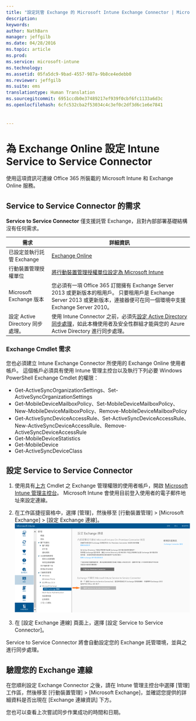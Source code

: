 ```yaml
---
title: "設定託管 Exchange 的 Microsoft Intune Exchange Connector | Microsoft Intune"
description: 
keywords: 
author: NathBarn
manager: jeffgilb
ms.date: 04/28/2016
ms.topic: article
ms.prod: 
ms.service: microsoft-intune
ms.technology: 
ms.assetid: 05fa5dc9-9bad-4557-987a-9b8ce4edebb0
ms.reviewer: jeffgilb
ms.suite: ems
translationtype: Human Translation
ms.sourcegitcommit: 6951ccdb0e37489217ef939f0cbf6fc1133a6d3c
ms.openlocfilehash: 6cfc532cba2f53034c4c3ef0c2df3d6c1e6e7841


---
```


# 為 Exchange Online 設定 Intune Service to Service Connector

使用這項資訊可連線 Office 365 所裝載的 Microsoft Intune 和 Exchange Online 服務。

## Service to Service Connector 的需求
**Service to Service Connector** 僅支援託管 Exchange，且對內部部署基礎結構沒有任何需求。

|需求|詳細資訊|
|---------------|--------------------|
|已設定並執行託管 Exchange|[Exchange Online](https://technet.microsoft.com/library/jj200580.aspx) |
|行動裝置管理授權單位| [將行動裝置管理授權單位設定為 Microsoft Intune](get-ready-to-enroll-devices-in-microsoft-intune.md#set-mobile-device-management-authority)|
|Microsoft Exchange 版本|您必須有一項 Office 365 訂閱擁有 Exchange Server 2013 或更新版本的租用戶。 只要租用戶是 Exchange Server 2013 或更新版本，連接器便可在同一個環境中支援 Exchange Server 2010。|
|設定 Active Directory 同步處理。|使用 Intune Connector 之前，必須先[設定 Active Directory 同步處理](/intune/get-started/start-with-a-paid-subscription-to-microsoft-intune-step-3)，如此本機使用者及安全性群組才能與您的 Azure Active Directory 進行同步處理。|

### Exchange Cmdlet 需求

您也必須建立 Intune Exchange Connector 所使用的 Exchange Online 使用者帳戶。 這個帳戶必須具有使用 Intune 管理主控台以及執行下列必要 Windows PowerShell Exchange Cmdlet 的權限：

 - Get-ActiveSyncOrganizationSettings、Set-ActiveSyncOrganizationSettings
 - Get-MobileDeviceMailboxPolicy、Set-MobileDeviceMailboxPolicy、New-MobileDeviceMailboxPolicy、Remove-MobileDeviceMailboxPolicy
 - Get-ActiveSyncDeviceAccessRule、Set-ActiveSyncDeviceAccessRule、New-ActiveSyncDeviceAccessRule、Remove-ActiveSyncDeviceAccessRule
 - Get-MobileDeviceStatistics
 - Get-MobileDevice
 - Get-ActiveSyncDeviceClass

## 設定 Service to Service Connector

1. 使用具有[上方](#exchange-cmdlet-requirements) Cmdlet 之 Exchange 管理權限的使用者帳戶，開啟 [Microsoft Intune 管理主控台](http://manage.microsoft.com)。 Microsoft Intune 會使用目前登入使用者的電子郵件地址來設定連線。

2.  在工作區捷徑窗格中，選擇 [管理]，然後移至 [行動裝置管理]  >  [Microsoft Exchange]  >  [設定 Exchange 連線]。
![設定 Service to Service Connector 頁面](../media/intunesa5cservicetoserviceconnector.png)

3.  在 [設定 Exchange 連線] 頁面上，選擇 [設定 Service to Service Connector]。


Service to Service Connector 將會自動設定您的 Exchange 託管環境，並與之進行同步處理。

## 驗證您的 Exchange 連線

在您順利設定 Exchange Connector 之後，請在 Intune 管理主控台中選擇 [管理] 工作區，然後移至 [行動裝置管理]  >  [Microsoft Exchange]，並確認您提供的詳細資料是否出現在 [Exchange 連線資訊] 下方。

您也可以查看上次嘗試同步作業成功的時間和日期。



<!--HONumber=Jun16_HO4-->


